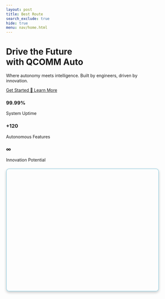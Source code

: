 ```yaml
---
layout: post
title: Best Route
search_exclude: true
hide: true
menu: nav/home.html
---
```


<main class="relative overflow-hidden bg-gradient-to-br from-white to-gray-50 dark:from-gray-900 dark:to-gray-800">

  <!-- Parallax background blob -->
  <div class="absolute top-[-100px] left-[-100px] w-[500px] h-[500px] bg-purple-300 dark:bg-purple-700 opacity-20 rounded-full blur-3xl animate-pulse"></div>

  <div class="relative z-10 max-w-7xl mx-auto px-6 py-24 flex flex-col md:flex-row items-center justify-between gap-12">
    <!-- Text Content -->
    <div class="flex-1 text-center md:text-left space-y-8">
      <h1 class="text-5xl md:text-6xl font-extrabold bg-gradient-to-r from-primary via-accent to-secondary bg-clip-text text-transparent animate-gradient-x">
        Drive the Future <br> with QCOMM Auto
      </h1>
      <p class="text-lg text-gray-600 dark:text-gray-300 max-w-xl">
        Where autonomy meets intelligence. Built by engineers, driven by innovation.
      </p>
      <div class="flex flex-col sm:flex-row gap-4 justify-center md:justify-start">
        <a href="#get-started" class="px-6 py-3 rounded-full text-white bg-primary hover:bg-secondary font-medium text-base shadow-lg transition transform hover:scale-105">
          Get Started 🚗
        </a>
        <a href="#learn-more" class="px-6 py-3 rounded-full border-2 border-primary text-primary hover:bg-primary hover:text-white font-medium text-base transition">
          Learn More
        </a>
      </div>
    </div>  
    <!-- Lottie Animation -->
    <div class="flex-1">
      <lottie-player
        src="https://assets10.lottiefiles.com/packages/lf20_kyu7xb1v.json"
        background="transparent"
        speed="1"
        style="width: 100%; height: 300px;"
        loop
        autoplay>
      </lottie-player>
    </div>

  </div>

  <!-- Stats Section -->
  <section class="bg-white dark:bg-gray-900 py-12 border-t border-gray-200 dark:border-gray-700">
    <div class="max-w-6xl mx-auto grid grid-cols-1 sm:grid-cols-3 text-center gap-8 px-6">
      <div>
        <h3 class="text-3xl font-bold text-primary">99.99%</h3>
        <p class="text-gray-600 dark:text-gray-300">System Uptime</p>
      </div>
      <div>
        <h3 class="text-3xl font-bold text-primary">+120</h3>
        <p class="text-gray-600 dark:text-gray-300">Autonomous Features</p>
      </div>
      <div>
        <h3 class="text-3xl font-bold text-primary">∞</h3>
        <p class="text-gray-600 dark:text-gray-300">Innovation Potential</p>
      </div>
    </div>
  </section>

</main>

<!-- Add these in your HTML head section -->
<link rel="stylesheet" href="https://unpkg.com/leaflet@1.7.1/dist/leaflet.css" />
<script src="https://unpkg.com/leaflet@1.7.1/dist/leaflet.js"></script>

<!-- Add this where you want the map to appear -->
<div id="map"></div>

<script>
document.addEventListener('DOMContentLoaded', function() {
    // Initialize the map
    const map = L.map('map');

    // Ask for user's location
    if (navigator.geolocation) {
        navigator.geolocation.getCurrentPosition(
            (position) => {
                const { latitude, longitude } = position.coords;
                map.setView([latitude, longitude], 13);

                // Add the OpenStreetMap tiles
                L.tileLayer('https://{s}.tile.openstreetmap.org/{z}/{x}/{y}.png', {
                    maxZoom: 19,
                    attribution: '© OpenStreetMap contributors'
                }).addTo(map);

                // Add a marker at the user's location
                L.marker([latitude, longitude]).addTo(map)
                    .bindPopup('You are here!')
                    .openPopup();
            },
            () => alert('Location access denied. Defaulting to Paris.'),
            { enableHighAccuracy: true }
        );
    } else {
        alert('Geolocation is not supported by your browser.');
    }
});
</script>

<style>
#map {
    height: 400px;
    margin-top: 20px;
    border-radius: 10px;
    border: 2px solid #add8e6;
    box-shadow: 0 4px 8px rgba(0, 0, 0, 0.2);
}
</style>
